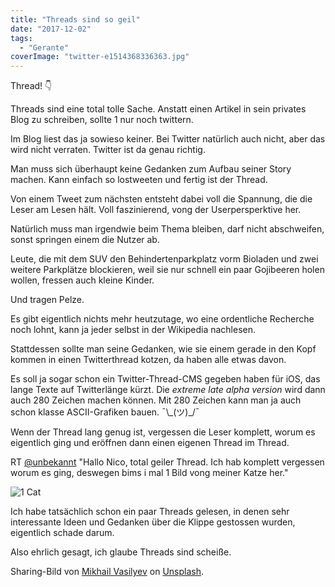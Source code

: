 ```yaml
---
title: "Threads sind so geil"
date: "2017-12-02"
tags:
  - "Gerante"
coverImage: "twitter-e1514368336363.jpg"
---
```


Thread! 👇

Threads sind eine total tolle Sache. Anstatt einen Artikel in sein privates Blog zu schreiben, sollte 1 nur noch twittern.

Im Blog liest das ja sowieso keiner. Bei Twitter natürlich auch nicht, aber das wird nicht verraten. Twitter ist da genau richtig.

Man muss sich überhaupt keine Gedanken zum Aufbau seiner Story machen. Kann einfach so lostweeten und fertig ist der Thread.

Von einem Tweet zum nächsten entsteht dabei voll die Spannung, die die Leser am Lesen hält. Voll faszinierend, vong der Userpersperktive her.

Natürlich muss man irgendwie beim Thema bleiben, darf nicht abschweifen, sonst springen einem die Nutzer ab.

Leute, die mit dem SUV den Behindertenparkplatz vorm Bioladen und zwei weitere Parkplätze blockieren, weil sie nur schnell ein paar Gojibeeren holen wollen, fressen auch kleine Kinder.

Und tragen Pelze.

Es gibt eigentlich nichts mehr heutzutage, wo eine ordentliche Recherche noch lohnt, kann ja jeder selbst in der Wikipedia nachlesen.

Stattdessen sollte man seine Gedanken, wie sie einem gerade in den Kopf kommen in einen Twitterthread kotzen, da haben alle etwas davon.

Es soll ja sogar schon ein Twitter-Thread-CMS gegeben haben für iOS, das lange Texte auf Twitterlänge kürzt. Die _extreme late alpha version_ wird dann auch 280 Zeichen machen können. Mit 280 Zeichen kann man ja auch schon klasse ASCII-Grafiken bauen. ¯\\\_(ツ)\_/¯

Wenn der Thread lang genug ist, vergessen die Leser komplett, worum es eigentlich ging und eröffnen dann einen eigenen Thread im Thread.

RT [@unbekannt](http://twitter.com) "Hallo Nico, total geiler Thread. Ich hab komplett vergessen worum es ging, deswegen bims i mal 1 Bild vong meiner Katze her."

![1 Cat](/images/cat.webp)

Ich habe tatsächlich schon ein paar Threads gelesen, in denen sehr interessante Ideen und Gedanken über die Klippe gestossen wurden, eigentlich schade darum.

Also ehrlich gesagt, ich glaube Threads sind scheiße.

Sharing-Bild von [Mikhail Vasilyev](https://unsplash.com/photos/IFxjDdqK_0U?utm_source=unsplash&utm_medium=referral&utm_content=creditCopyText) on [Unsplash](https://unsplash.com/?utm_source=unsplash&utm_medium=referral&utm_content=creditCopyText).
